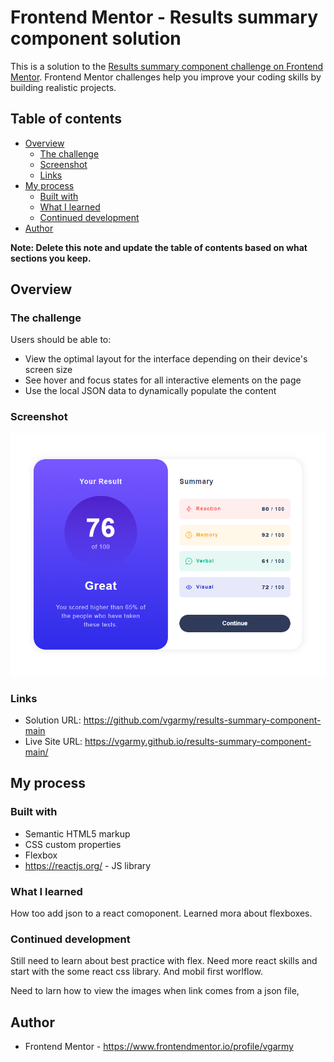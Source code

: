 # Frontend Mentor - Results summary component solution

This is a solution to the [Results summary component challenge on Frontend Mentor](https://www.frontendmentor.io/challenges/results-summary-component-CE_K6s0maV). Frontend Mentor challenges help you improve your coding skills by building realistic projects. 

## Table of contents

- [Overview](#overview)
  - [The challenge](#the-challenge)
  - [Screenshot](#screenshot)
  - [Links](#links)
- [My process](#my-process)
  - [Built with](#built-with)
  - [What I learned](#what-i-learned)
  - [Continued development](#continued-development)
- [Author](#author)

**Note: Delete this note and update the table of contents based on what sections you keep.**

## Overview

### The challenge

Users should be able to:

- View the optimal layout for the interface depending on their device's screen size
- See hover and focus states for all interactive elements on the page
- Use the local JSON data to dynamically populate the content

### Screenshot

<img src="screenshoot.png" alt="Screenshoot">

### Links

- Solution URL: https://github.com/vgarmy/results-summary-component-main
- Live Site URL: https://vgarmy.github.io/results-summary-component-main/

## My process

### Built with

- Semantic HTML5 markup
- CSS custom properties
- Flexbox
- https://reactjs.org/ - JS library


### What I learned

How too add json to a react comoponent. Learned mora about flexboxes.


### Continued development

Still need to learn about best practice with flex. Need more react skills and start with the some react css library. And mobil first worlflow.

Need to larn how to view the images when link comes from a json file,


## Author

- Frontend Mentor - https://www.frontendmentor.io/profile/vgarmy
